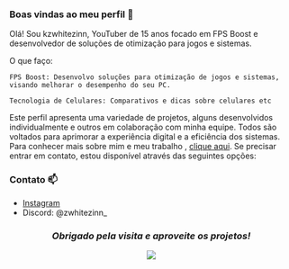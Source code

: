 ### Boas vindas ao meu perfil 🚀

Olá! Sou kzwhitezinn, YouTuber de 15 anos focado em FPS Boost e desenvolvedor de soluções de otimização para jogos e sistemas.

O que faço:

  ```
FPS Boost: Desenvolvo soluções para otimização de jogos e sistemas, visando melhorar o desempenho do seu PC.
  ```
  ```
Tecnologia de Celulares: Comparativos e dicas sobre celulares etc 
  ```

Este perfil apresenta uma variedade de projetos, alguns desenvolvidos individualmente e outros em colaboração com minha equipe. Todos são voltados para aprimorar a experiência digital e a eficiência dos sistemas. Para conhecer mais sobre mim e meu trabalho , [clique aqui](https://linktr.ee/zWhitezinn).
Se precisar entrar em contato, estou disponível através das seguintes opções:

### Contato 📫

- [Instagram](https://www.instagram.com/kzwhitezinn/)
- Discord: @zwhitezinn_

<h3 align="center"><i>Obrigado pela visita e aproveite os projetos!</i></h3>
<p align="center">
<img src="https://cdns-images.dzcdn.net/images/cover/aedee095a6bbde0495cc7ebe190d9e3e/1900x1900-000000-80-0-0.jpg"/>
</p>


